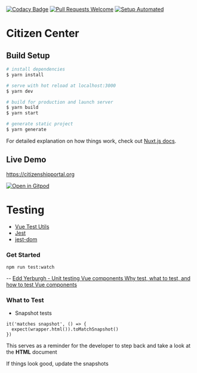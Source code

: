[![Codacy Badge](https://api.codacy.com/project/badge/Grade/faa0510f10004aafb0ababf17b08887c)](https://app.codacy.com/gh/Citizenship-Portal/Frontend-Development?utm_source=github.com&utm_medium=referral&utm_content=Citizenship-Portal/Frontend-Development&utm_campaign=Badge_Grade_Settings)
[![Pull Requests Welcome](https://img.shields.io/badge/PRs-welcome-brightgreen.svg?style=flat)](http://makeapullrequest.com)
[![Setup Automated](https://img.shields.io/badge/setup-automated-blue?logo=gitpod)](https://gitpod.io/from-referrer/)

# Citizen Center

## Build Setup

```bash
# install dependencies
$ yarn install

# serve with hot reload at localhost:3000
$ yarn dev

# build for production and launch server
$ yarn build
$ yarn start

# generate static project
$ yarn generate
```

For detailed explanation on how things work, check out [Nuxt.js docs](https://nuxtjs.org).

## Live Demo
https://citizenshipportal.org

[![Open in Gitpod](https://gitpod.io/button/open-in-gitpod.svg)](https://gitpod.io/#https://github.com/Access-America/Frontend-Development)



# Testing 
- [Vue Test Utils](https://vue-test-utils.vuejs.org)
- [Jest](https://jestjs.io)
- [jest-dom](github.com/testing-library/jest-dom)

 ### Get Started

` npm run test:watch `

 -- [Edd Yerburgh - Unit testing Vue components Why test, what to test, and how to test Vue components](https://www.youtube.com/watch?v=LxXsGNXsMo8&t=1092s)

 ### What to Test

 - Snapshot tests
  ``` 
  it('matches snapshot', () => {
    expect(wrapper.html()).toMatchSnapshot()
  })
  ```
  This serves as a reminder for the developer to step back and take a look at the **HTML** document

  If things look good, update the snapshots 

  